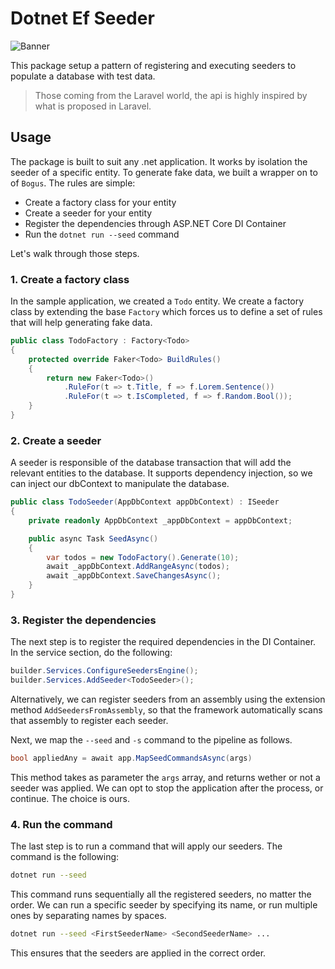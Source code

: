 # Dotnet Ef Seeder

![Banner](./assets/banner.png)

This package setup a pattern of registering and executing seeders to populate a database with test data.

> Those coming from the Laravel world, the api is highly inspired by what is proposed in Laravel.

## Usage

The package is built to suit any .net application. It works by isolation the seeder of a specific entity. To generate fake data, we built a wrapper on to of `Bogus`. The rules are simple:

- Create a factory class for your entity
- Create a seeder for your entity
- Register the dependencies through ASP.NET Core DI Container
- Run the `dotnet run --seed` command

Let's walk through those steps.

### 1. Create a factory class

In the sample application, we created a `Todo` entity. We create a factory class by extending the base `Factory` which forces us to define a set of rules that will help generating fake data.

``` cs
public class TodoFactory : Factory<Todo>
{
    protected override Faker<Todo> BuildRules()
    {
        return new Faker<Todo>()
            .RuleFor(t => t.Title, f => f.Lorem.Sentence())
            .RuleFor(t => t.IsCompleted, f => f.Random.Bool());
    }
}
```

### 2. Create a seeder

A seeder is responsible of the database transaction that will add the relevant entities to the database. It supports dependency injection, so we can inject our dbContext to manipulate the database.

``` cs
public class TodoSeeder(AppDbContext appDbContext) : ISeeder
{
    private readonly AppDbContext _appDbContext = appDbContext;

    public async Task SeedAsync()
    {
        var todos = new TodoFactory().Generate(10);
        await _appDbContext.AddRangeAsync(todos);
        await _appDbContext.SaveChangesAsync();
    }
}
```

### 3. Register the dependencies

The next step is to register the required dependencies in the DI Container.
In the service section, do the following:

``` cs
builder.Services.ConfigureSeedersEngine();
builder.Services.AddSeeder<TodoSeeder>();
```

Alternatively, we can register seeders from an assembly using the extension method `AddSeedersFromAssembly`, so that the framework automatically scans that assembly to register each seeder.

Next, we map the `--seed` and `-s` command to the pipeline as follows.

``` cs
bool appliedAny = await app.MapSeedCommandsAsync(args)
```

This method takes as parameter the `args` array, and returns wether or not a seeder was applied. We can opt to stop the application after the process, or continue. The choice is ours.

### 4. Run the command

The last step is to run a command that will apply our seeders. The command is the following:

``` sh
dotnet run --seed
```

This command runs sequentially all the registered seeders, no matter the order. We can run a specific seeder by specifying its name, or run multiple ones by separating names by spaces.

``` sh
dotnet run --seed <FirstSeederName> <SecondSeederName> ...
```

This ensures that the seeders are applied in the correct order.
